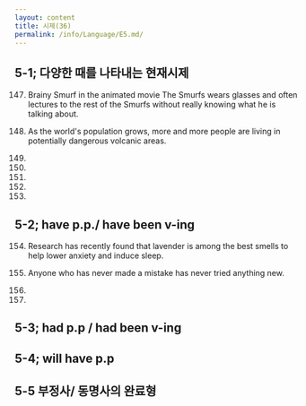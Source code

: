 ```yaml
---
layout: content
title: 시제(36)
permalink: /info/Language/E5.md/
---
```

## 5-1; 다양한 때를 나타내는 현재시제
147. Brainy Smurf in the animated movie The Smurfs wears glasses and often lectures to the rest of the Smurfs without really knowing what he is talking about.

148. As the world's population grows, more and more people are living in potentially dangerous volcanic areas.

149.

150.

151.

152.

153.

## 5-2; have p.p./ have been v-ing
154. Research has recently found that lavender is among the best smells to help lower anxiety and induce sleep.

155. Anyone who has never made a mistake has never tried anything new.

156.

157.



## 5-3; had p.p / had been v-ing

## 5-4; will have p.p


## 5-5 부정사/ 동명사의 완료형



